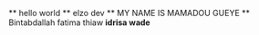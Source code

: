 ** hello world **
elzo dev
** MY NAME IS MAMADOU GUEYE **
Bintabdallah
fatima thiaw
**idrisa wade**

